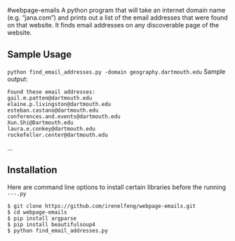 #webpage-emails
A python program that will take an internet domain name (e.g. “jana.com”) and prints out a list of the email addresses that were found on that website. It finds email addresses on any discoverable page of the website.

## Sample Usage
`python find_email_addresses.py -domain geography.dartmouth.edu`
Sample output: 
```
Found these email addresses:
gail.m.patten@dartmouth.edu
elaine.p.livingston@dartmouth.edu
esteban.castano@dartmouth.edu
conferences.and.events@dartmouth.edu
Xun.Shi@Dartmouth.edu
laura.e.conkey@dartmouth.edu
rockefeller.center@dartmouth.edu
```
...


## Installation
Here are command line options to install certain libraries before the running `---.py`
```
$ git clone https://github.com/irenelfeng/webpage-emails.git
$ cd webpage-emails
$ pip install argparse
$ pip install beautifulsoup4
$ python find_email_addresses.py
```